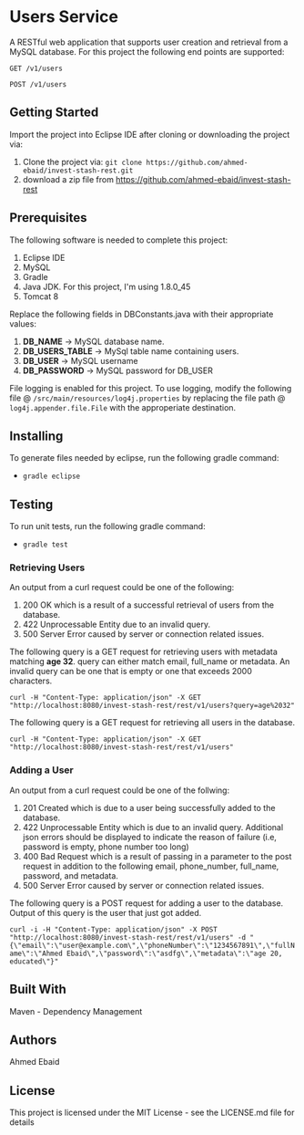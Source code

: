 # Users Service
A RESTful web application that supports user creation and retrieval from a MySQL database. For this project the following end points are supported:


`GET /v1/users`

`POST /v1/users`

## Getting Started
Import the project into Eclipse IDE after cloning or downloading the project via:
1. Clone the project via: `git clone https://github.com/ahmed-ebaid/invest-stash-rest.git`
2. download a zip file from https://github.com/ahmed-ebaid/invest-stash-rest

## Prerequisites
The following software is needed to complete this project:
1. Eclipse IDE
2. MySQL
3. Gradle
4. Java JDK. For this project, I'm using 1.8.0_45
5. Tomcat 8

Replace the following fields in DBConstants.java with their appropriate values:
1. **DB_NAME** -> MySQL database name.
2. **DB_USERS_TABLE** ->  MySql table name containing users.
3. **DB_USER** ->  MySQL username
4. **DB_PASSWORD** ->  MySQL password for DB_USER

File logging is enabled for this project. To use logging, modify the following file @
`/src/main/resources/log4j.properties` by replacing the file path @ `log4j.appender.file.File` with the approperiate destination.

## Installing
To generate files needed by eclipse, run the following gradle command:
* `gradle eclipse`

## Testing
To run unit tests, run the following gradle command:
* `gradle test`

### Retrieving Users
An output from a curl request could be one of the following:
1. 200 OK which is a result of a successful retrieval of users from the database.
2. 422 Unprocessable Entity due to an invalid query.
3. 500 Server Error caused by server or connection related issues.

The following query is a GET request for retrieving users with metadata matching **age 32**. query can either match email, full_name or metadata. An invalid query can be one that is empty or one that exceeds 2000 characters.

`curl -H "Content-Type: application/json" -X GET "http://localhost:8080/invest-stash-rest/rest/v1/users?query=age%2032"`

The following query is a GET request for retrieving all users in the database.

 `curl -H "Content-Type: application/json" -X GET "http://localhost:8080/invest-stash-rest/rest/v1/users"`

### Adding a User
An output from a curl request could be one of the follwing:
1. 201 Created which is due to a user being successfully added to the database.
2. 422 Unprocessable Entity which is due to an invalid query. Additional json errors should be displayed to indicate the reason of failure (i.e, password is empty, phone number too long)
3. 400 Bad Request which is a result of passing in a parameter to the post request in addition to the following email, phone_number, full_name, password, and metadata.
4. 500 Server Error caused by server or connection related issues.

The following query is a POST request for adding a user to the database. Output of this query is the user that just got added.

`curl -i -H "Content-Type: application/json" -X POST "http://localhost:8080/invest-stash-rest/rest/v1/users" -d "{\"email\":\"user@example.com\",\"phoneNumber\":\"1234567891\",\"fullName\":\"Ahmed Ebaid\",\"password\":\"asdfg\",\"metadata\":\"age 20, educated\"}"`

## Built With
Maven - Dependency Management

## Authors
Ahmed Ebaid

## License
This project is licensed under the MIT License - see the LICENSE.md file for details
